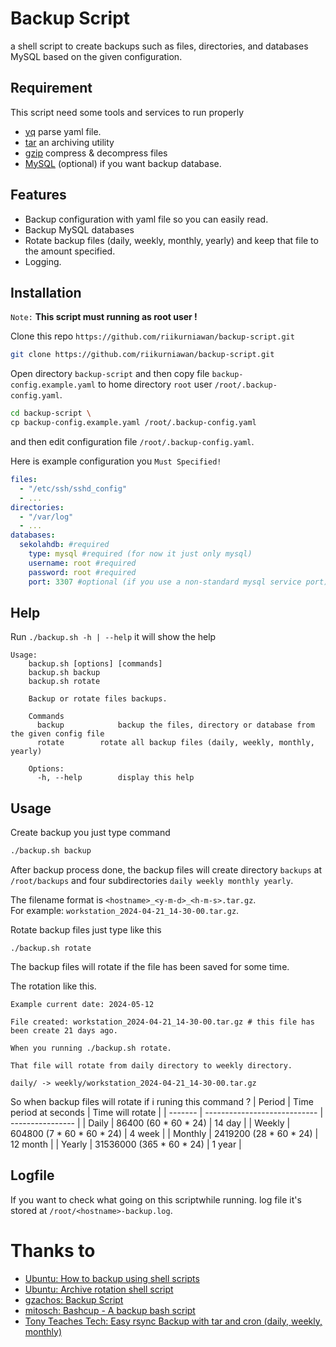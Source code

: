 # Backup Script

a shell script to create backups such as files, directories, and databases MySQL based on the given configuration.

## Requirement

This script need some tools and services to run properly

- [yq](https://github.com/mikefarah/yq) parse yaml file.
- [tar](https://www.gnu.org/software/tar/) an archiving utility
- [gzip](https://www.gnu.org/software/gzip/) compress & decompress files
- [MySQL](https://www.mysql.com/) (optional) if you want backup database.

## Features

- Backup configuration with yaml file so you can easily read.
- Backup MySQL databases
- Rotate backup files (daily, weekly, monthly, yearly) and keep that file to the amount specified.
- Logging.

## Installation

`Note:` <b>This script must running as root user !</b>

Clone this repo `https://github.com/riikurniawan/backup-script.git`

```bash
git clone https://github.com/riikurniawan/backup-script.git
```

Open directory `backup-script` and then copy file `backup-config.example.yaml` to home directory `root` user `/root/.backup-config.yaml`.

```bash
cd backup-script \
cp backup-config.example.yaml /root/.backup-config.yaml
```

and then edit configuration file `/root/.backup-config.yaml`.

Here is example configuration you `Must Specified!`

```yaml
files:
  - "/etc/ssh/sshd_config"
  - ...
directories:
  - "/var/log"
  - ...
databases:
  sekolahdb: #required
    type: mysql #required (for now it just only mysql)
    username: root #required
    password: root #required
    port: 3307 #optional (if you use a non-standard mysql service port)
```

## Help

Run `./backup.sh -h | --help` it will show the help

```
Usage:
	backup.sh [options] [commands]
	backup.sh backup
	backup.sh rotate

	Backup or rotate files backups.

	Commands
	  backup      		backup the files, directory or database from the given config file
	  rotate		rotate all backup files (daily, weekly, monthly, yearly)

	Options:
	  -h, --help		display this help

```

## Usage

Create backup you just type command

```bash
./backup.sh backup
```

After backup process done, the backup files will create directory `backups` at `/root/backups` and four subdirectories `daily weekly monthly yearly`.

The filename format is `<hostname>_<y-m-d>_<h-m-s>.tar.gz`.
<br>For example: `workstation_2024-04-21_14-30-00.tar.gz`.

Rotate backup files just type like this

```
./backup.sh rotate
```

The backup files will rotate if the file has been saved for some time.

The rotation like this.

```
Example current date: 2024-05-12

File created: workstation_2024-04-21_14-30-00.tar.gz # this file has been create 21 days ago.

When you running ./backup.sh rotate.

That file will rotate from daily directory to weekly directory.

daily/ -> weekly/workstation_2024-04-21_14-30-00.tar.gz
```

So when backup files will rotate if i runing this command ?
| Period  | Time period at seconds       | Time will rotate |
| ------- | ---------------------------- | ---------------- |
| Daily   | 86400 (60 \* 60 \* 24)       | 14 day           |
| Weekly  | 604800 (7 \* 60 \* 60 \* 24) | 4 week           |
| Monthly | 2419200 (28 \* 60 \* 24)     | 12 month         |
| Yearly  | 31536000 (365 \* 60 \* 24)   | 1 year           |

## Logfile

If you want to check what going on this scriptwhile running. log file it's stored at `/root/<hostname>-backup.log`.

# Thanks to

- [Ubuntu: How to backup using shell scripts](https://ubuntu.com/server/docs/how-to-back-up-using-shell-scripts)
- [Ubuntu: Archive rotation shell script](https://ubuntu.com/server/docs/archive-rotation-shell-script)
- [gzachos: Backup Script](https://github.com/gzachos/backup-script/)
- [mitosch: Bashcup - A backup bash script](https://github.com/mitosch/bashcup)
- [Tony Teaches Tech: Easy rsync Backup with tar and cron (daily, weekly, monthly)](https://www.youtube.com/watch?v=z35ZPELo5_Y&t=1187s)
